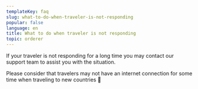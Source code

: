 ```yaml
---
templateKey: faq
slug: what-to-do-when-traveler-is-not-responding
popular: false
language: en
title: What to do when traveler is not responding
topic: orderer
---
```

If your traveler is not responding for a long time you may contact our support team to assist you with the situation.  

Please consider that travelers may not have an internet connection for some time when traveling to new countries 🙏